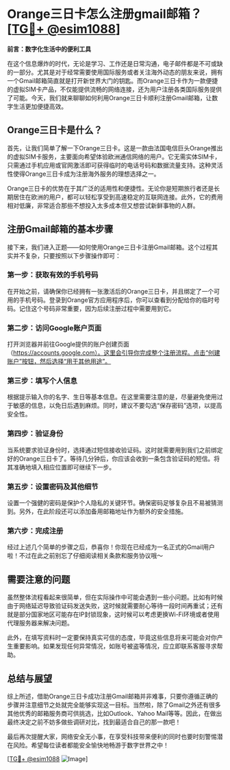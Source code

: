 # Orange三日卡怎么注册gmail邮箱？[[TG💪+ @esim1088](https://t.me/s/esim1088)]

**前言：数字化生活中的便利工具**

在这个信息爆炸的时代，无论是学习、工作还是日常沟通，电子邮件都是不可或缺的一部分。尤其是对于经常需要使用国际服务或者关注海外动态的朋友来说，拥有一个Gmail邮箱简直就是打开新世界大门的钥匙。而Orange三日卡作为一款便捷的虚拟SIM卡产品，不仅能提供流畅的网络连接，还为用户注册各类国际服务提供了可能。今天，我们就来聊聊如何利用Orange三日卡顺利注册Gmail邮箱，让数字生活更加便捷高效。

## Orange三日卡是什么？

首先，让我们简单了解一下Orange三日卡。这是一款由法国电信巨头Orange推出的虚拟SIM卡服务，主要面向希望体验欧洲通信网络的用户。它无需实体SIM卡，只需通过手机应用或官网激活即可获得临时的电话号码和数据流量支持。这种灵活性使得Orange三日卡成为注册海外服务的理想选择之一。

Orange三日卡的优势在于其广泛的适用性和便捷性。无论你是短期旅行者还是长期居住在欧洲的用户，都可以轻松享受到高速稳定的互联网连接。此外，它的费用相对低廉，非常适合那些不想投入太多成本但又想尝试新鲜事物的人群。

## 注册Gmail邮箱的基本步骤

接下来，我们进入正题——如何使用Orange三日卡注册Gmail邮箱。这个过程其实并不复杂，只要按照以下步骤操作即可：

### 第一步：获取有效的手机号码

在开始之前，请确保你已经拥有一张激活后的Orange三日卡，并且绑定了一个可用的手机号码。登录到Orange官方应用程序后，你可以查看到分配给你的临时号码。记住这个号码非常重要，因为后续注册过程中需要用到它。

### 第二步：访问Google账户页面

打开浏览器并前往Google提供的账户创建页面（https://accounts.google.com）。这里会引导你完成整个注册流程。点击“创建账户”按钮，然后选择“用于其他用途”。

### 第三步：填写个人信息

根据提示输入你的名字、生日等基本信息。在这里需要注意的是，尽量避免使用过于敏感的信息，以免日后遇到麻烦。同时，建议不要勾选“保存密码”选项，以提高安全性。

### 第四步：验证身份

当系统要求验证身份时，选择通过短信接收验证码。这时就需要用到我们之前绑定好的Orange三日卡了。等待几分钟后，你应该会收到一条包含验证码的短信。将其准确地填入相应位置即可继续下一步。

### 第五步：设置密码及其他细节

设置一个强健的密码是保护个人隐私的关键环节。确保密码足够复杂且不易被猜测到。另外，在此阶段还可以添加备用邮箱地址作为额外的安全措施。

### 第六步：完成注册

经过上述几个简单的步骤之后，恭喜你！你现在已经成为一名正式的Gmail用户啦！不过在此之前别忘了仔细阅读相关条款和服务协议哦～

## 需要注意的问题

虽然整体流程看起来很简单，但在实际操作中可能会遇到一些小问题。比如有时候由于网络延迟导致验证码发送失败，这时候就需要耐心等待一段时间再重试；还有就是部分国家地区可能存在IP封锁现象，这时候可以考虑更换Wi-Fi环境或者使用代理服务器来解决问题。

此外，在填写资料时一定要保持真实可信的态度，毕竟这些信息将来可能会对你产生重要影响。如果发现任何异常情况，如账号被盗等情况，应立即联系客服寻求帮助。

## 总结与展望

综上所述，借助Orange三日卡成功注册Gmail邮箱并非难事，只要你遵循正确的步骤并注意细节之处就完全能够实现这一目标。当然啦，除了Gmail之外还有很多其他优秀的邮箱服务商可供挑选，比如Outlook、Yahoo Mail等等。因此，在做出最终决定之前不妨多做些调研对比，找到最适合自己的那一款吧！

最后再次提醒大家，网络安全无小事，在享受科技带来便利的同时也要时刻警惕潜在风险。希望每位读者都能安全愉快地畅游于数字世界之中！

[[TG💪+ @esim1088](https://t.me/s/esim1088) ![Image](https://i.postimg.cc/4NQfJmqS/Snipaste-2025-05-13-00-14-12.png)]